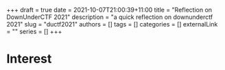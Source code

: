 +++ 
draft = true
date = 2021-10-07T21:00:39+11:00
title = "Reflection on DownUnderCTF 2021"
description = "a quick reflection on downunderctf 2021"
slug = "ductf2021"
authors = []
tags = []
categories = []
externalLink = ""
series = []
+++

# Interest